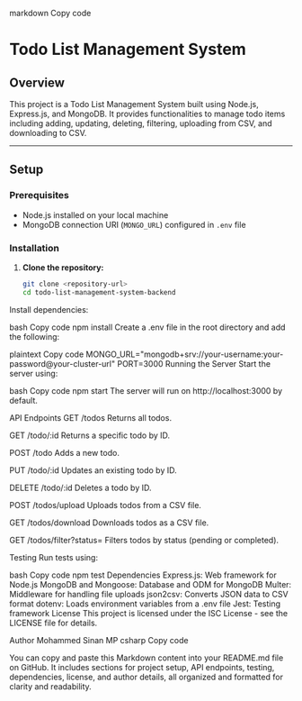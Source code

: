 markdown
Copy code
# Todo List Management System

## Overview

This project is a Todo List Management System built using Node.js, Express.js, and MongoDB. It provides functionalities to manage todo items including adding, updating, deleting, filtering, uploading from CSV, and downloading to CSV.

---

## Setup

### Prerequisites

- Node.js installed on your local machine
- MongoDB connection URI (`MONGO_URL`) configured in `.env` file

### Installation

1. **Clone the repository:**
   ```bash
   git clone <repository-url>
   cd todo-list-management-system-backend
Install dependencies:

bash
Copy code
npm install
Create a .env file in the root directory and add the following:

plaintext
Copy code
MONGO_URL="mongodb+srv://your-username:your-password@your-cluster-url"
PORT=3000
Running the Server
Start the server using:

bash
Copy code
npm start
The server will run on http://localhost:3000 by default.

API Endpoints
GET /todos
Returns all todos.

GET /todo/:id
Returns a specific todo by ID.

POST /todo
Adds a new todo.

PUT /todo/:id
Updates an existing todo by ID.

DELETE /todo/:id
Deletes a todo by ID.

POST /todos/upload
Uploads todos from a CSV file.

GET /todos/download
Downloads todos as a CSV file.

GET /todos/filter?status=<status>
Filters todos by status (pending or completed).

Testing
Run tests using:

bash
Copy code
npm test
Dependencies
Express.js: Web framework for Node.js
MongoDB and Mongoose: Database and ODM for MongoDB
Multer: Middleware for handling file uploads
json2csv: Converts JSON data to CSV format
dotenv: Loads environment variables from a .env file
Jest: Testing framework
License
This project is licensed under the ISC License - see the LICENSE file for details.

Author
Mohammed Sinan MP
csharp
Copy code

You can copy and paste this Markdown content into your README.md file on GitHub. It includes sections for project setup, API endpoints, testing, dependencies, license, and author details, all organized and formatted for clarity and readability.





